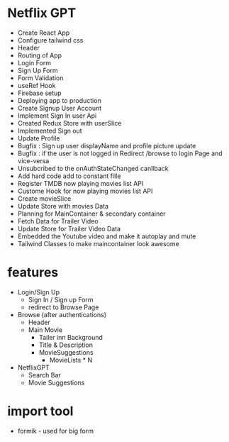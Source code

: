 # Netflix GPT

- Create React App
- Configure tailwind css
- Header
- Routing of App
- Login Form
- Sign Up Form
- Form Validation
- useRef Hook
- Firebase setup
- Deploying app to production
- Create Signup User Account
- Implement Sign In user Api
- Created Redux Store with userSlice
- Implemented Sign out
- Update Profile
- Bugfix : Sign up user displayName and profile picture update
- Bugfix : if the user is not logged in Redirect /browse to login Page and vice-versa
- Unsubcribed to the onAuthStateChanged canllback  
- Add hard code add to constant fille
- Register TMDB now playing movies list API
- Custome Hook for now playing movies list API
- Create movieSlice
- Update Store with movies Data
- Planning for MainContainer & secondary container
- Fetch Data for Trailer Video
- Update Store for Trailer Video Data
- Embedded the Youtube video and make it autoplay and mute
- Tailwind Classes to make maincontainer look awesome  
  


# features
- Login/Sign Up
  - Sign In / Sign up Form
  - redirect to Browse Page
- Browse (after authentications)
  - Header
  - Main Movie
    - Tailer inn Background
    - Title & Description
    - MovieSuggestions
      - MovieLists * N 
- NetflixGPT
  - Search Bar
  - Movie Suggestions
  





# import tool

* formik - used for big form





 <!-- npm install -g firebase-tools -->
  <!-- npm install firebase -->

  <!-- firebase login -->
  <!-- firebase init -->
  <!-- firebase deploy -->
  <!-- Are you ready to proceed? Yes -->
   <!-- Which Firebase features do you want to set up for this directory? Press Space to select features, then Enter to confirm your choices. Hosting: Configure files for Firebase Hosting and (optionally) set up GitHub   
Action deploys -->
<!-- Please select an option: Use an existing project -->
<!-- Select a default Firebase project for this directory: netflixgpt-3ac80 (NetflixGPT) -->
<!-- ? What do you want to use as your public directory? build
? Configure as a single-page app (rewrite all urls to /index.html)? No
? Set up automatic builds and deploys with GitHub? No -->